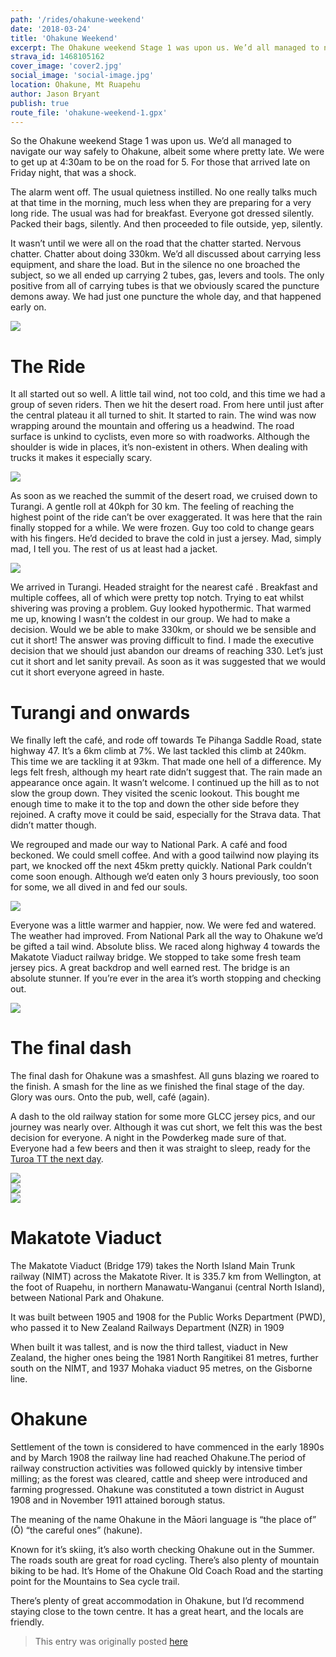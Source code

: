 ```yaml
---
path: '/rides/ohakune-weekend'
date: '2018-03-24'
title: 'Ohakune Weekend'
excerpt: The Ohakune weekend Stage 1 was upon us. We’d all managed to navigate our way safely to Ohakune, albeit some where pretty late. We were to get up at 4:30am to be on the road for 5. For those that arrived late on Friday night, that was a shock.
strava_id: 1468105162
cover_image: 'cover2.jpg'
social_image: 'social-image.jpg'
location: Ohakune, Mt Ruapehu
author: Jason Bryant
publish: true
route_file: 'ohakune-weekend-1.gpx'
---
```


So the Ohakune weekend Stage 1 was upon us. We’d all managed to navigate our way safely to Ohakune, albeit some where pretty late. We were to get up at 4:30am to be on the road for 5. For those that arrived late on Friday night, that was a shock.

The alarm went off. The usual quietness instilled. No one really talks much at that time in the morning, much less when they are preparing for a very long ride. The usual was had for breakfast. Everyone got dressed silently. Packed their bags, silently. And then proceeded to file outside, yep, silently.

It wasn’t until we were all on the road that the chatter started. Nervous chatter. Chatter about doing 330km. We’d all discussed about carrying less equipment, and share the load. But in the silence no one broached the subject, so we all ended up carrying 2 tubes, gas, levers and tools. The only positive from all of carrying tubes is that we obviously scared the puncture demons away. We had just one puncture the whole day, and that happened early on.

<div>
<image-zoom caption="The only puncture of the day."><img src='01.jpg'/></image-zoom>
</div>

# The Ride

It all started out so well. A little tail wind, not too cold, and this time we had a group of seven riders. Then we hit the desert road. From here until just after the central plateau it all turned to shit. It started to rain. The wind was now wrapping around the mountain and offering us a headwind. The road surface is unkind to cyclists, even more so with roadworks. Although the shoulder is wide in places, it’s non-existent in others. When dealing with trucks it makes it especially scary.

<div>
<image-zoom caption="Dealing with trucks early in the morning was slightly terrifying."><img src='IMG_3413.jpg'/></image-zoom>
</div>

As soon as we reached the summit of the desert road, we cruised down to Turangi. A gentle roll at 40kph for 30 km. The feeling of reaching the highest point of the ride can’t be over exaggerated. It was here that the rain finally stopped for a while. We were frozen. Guy too cold to change gears with his fingers. He’d decided to brave the cold in just a jersey. Mad, simply mad, I tell you. The rest of us at least had a jacket.

<div>
<image-zoom caption="Desert road."><img src='IMG_0913.jpg'/></image-zoom>
</div>

We arrived in Turangi. Headed straight for the <marker-link lat="-38.9899245" lng="175.8070904" zoom="15" label="A">nearest café </marker-link>. Breakfast and multiple coffees, all of which were pretty top notch. Trying to eat whilst shivering was proving a problem. Guy looked hypothermic. That warmed me up, knowing I wasn’t the coldest in our group. We had to make a decision. Would we be able to make 330km, or should we be sensible and cut it short! The answer was proving difficult to find. I made the executive decision that we should just abandon our dreams of reaching 330. Let’s just cut it short and let sanity prevail. As soon as it was suggested that we would cut it short everyone agreed in haste.

# Turangi and onwards

We finally left the café, and rode off towards Te Pihanga Saddle Road, state highway 47. It’s a 6km climb at 7%. We last tackled this climb at 240km. This time we are tackling it at 93km. That made one hell of a difference. My legs felt fresh, although my heart rate didn’t suggest that. The rain made an appearance once again. It wasn’t welcome. I continued up the hill as to not slow the group down. They visited the scenic lookout. This bought me enough time to make it to the top and down the other side before they rejoined. A crafty move it could be said, especially for the Strava data. That didn’t matter though.

We regrouped and made our way to National Park. A <marker-link lat="-39.176939" lng="175.3995913" zoom="15" label="B">café</marker-link> and food beckoned. We could smell coffee. And with a good tailwind now playing its part, we knocked off the next 45km pretty quickly. National Park couldn’t come soon enough. Although we’d eaten only 3 hours previously, too soon for some, we all dived in and fed our souls.

<div>
<image-zoom caption="Refueling at cafe."><img src='IMG_9488.jpg'/></image-zoom>
</div>


Everyone was a little warmer and happier, now. We were fed and watered. The weather had improved. From National Park all the way to Ohakune we’d be gifted a tail wind. Absolute bliss. We raced along highway 4 towards the Makatote Viaduct railway bridge. We stopped to take some fresh team jersey pics. A great backdrop and well earned rest. The bridge is an absolute stunner. If you’re ever in the area it’s worth stopping and checking out.

<div>
<image-zoom caption="Makatote Viaduct railway bridge."><img src='IMG_9500.jpg'/></image-zoom>
</div>

# The final dash

The final dash for Ohakune was a smashfest. All guns blazing we roared to the finish. A smash for the line as we finished the final stage of the day. Glory was ours. Onto the pub, well, café (again).

A dash to the old railway station for some more GLCC jersey pics, and our journey was nearly over. Although it was cut short, we felt this was the best decision for everyone. A night in the Powderkeg made sure of that. Everyone had a few beers and then it was straight to sleep, ready for the [Turoa TT the next day](/rides/turoa-nz-only-cycling-climb).

<div>
<image-zoom caption="Giant TCR."><img src='giant_tcr.jpg'/></image-zoom>
</div>

<div>
<image-zoom caption="Ohakune Train Station."><img src='IMG_3485.jpg'/></image-zoom>
</div>

<div>
<image-zoom caption="Grey Lynn Cycle Club Group Photo."><img src='IMG_5005.jpg'/></image-zoom>
</div>

# Makatote Viaduct

<marker-link lat="-39.2669636" lng="175.3878905" zoom="15" label="C">The Makatote Viaduct (Bridge 179)</marker-link> takes the North Island Main Trunk railway (NIMT) across the Makatote River. It is 335.7 km from Wellington, at the foot of Ruapehu, in northern Manawatu-Wanganui (central North Island), between National Park and Ohakune.

It was built between 1905 and 1908 for the Public Works Department (PWD), who passed it to New Zealand Railways Department (NZR) in 1909

When built it was tallest, and is now the third tallest, viaduct in New Zealand, the higher ones being the 1981 North Rangitikei 81 metres, further south on the NIMT, and 1937 Mohaka viaduct 95 metres, on the Gisborne line.

# Ohakune

<marker-link lat="-39.418654" lng="175.399945" zoom="15" label="D">Settlement of the town</marker-link> is considered to have commenced in the early 1890s and by March 1908 the railway line had reached Ohakune.The period of railway construction activities was followed quickly by intensive timber milling; as the forest was cleared, cattle and sheep were introduced and farming progressed. Ohakune was constituted a town district in August 1908 and in November 1911 attained borough status.

The meaning of the name Ohakune in the Māori language is “the place of” (Ō) “the careful ones” (hakune).

Known for it’s skiing, it’s also worth checking Ohakune out in the Summer. The roads south are great for road cycling. There’s also plenty of mountain biking to be had. It’s Home of the Ohakune Old Coach Road and the starting point for the Mountains to Sea cycle trail.

There’s plenty of great accommodation in Ohakune, but I’d recommend staying close to the town centre. It has a great heart, and the locals are friendly.

> This entry was originally posted [here](http://greylynncycleclub.com/ohakune-weekend-stage-1/)
